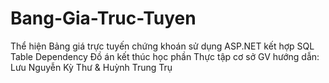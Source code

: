 # Bang-Gia-Truc-Tuyen
Thể hiện Bảng giá trực tuyến chứng khoán sử dụng ASP.NET kết hợp SQL Table Dependency
Đồ án kết thúc học phần Thực tập cơ sở
GV hướng dẫn: Lưu Nguyễn Kỳ Thư & Huỳnh Trung Trụ
